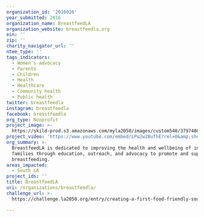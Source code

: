 ```yaml
---
organization_id: '2016026'
year_submitted: 2016
organization_name: BreastfeedLA
organization_website: breastfeedla.org
ein: ''
zip: ''
charity_navigator_url: ''
ntee_type: ''
tags_indicators:
  - Women's advocacy
  - Parents
  - Children
  - Health
  - Healthcare
  - Community health
  - Public health
twitter: breastfeedla
instagram: breastfeedla
facebook: breastfeedla
org_type: Nonprofit
project_image: >-
  https://skild-prod.s3.amazonaws.com/myla2050/images/custom540/3797480105741-team90.jpeg
project_video: 'https://www.youtube.com/embed/LPu2w2BufhE?rel=0&amp;showinfo=0'
org_summary: >-
  BreastfeedLA is dedicated to improving the health and wellbeing of infants and
  families through education, outreach, and advocacy to promote and support
  breastfeeding.
areas_impacted:
  - South LA
project_ids: ''
title: BreastfeedLA
uri: /organizations/breastfeedla/
challenge_url: >-
  https://challenge.la2050.org/entry/creating-a-first-food-friendly-south-los-angeles

---
```

